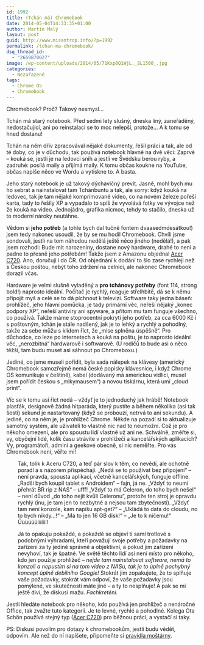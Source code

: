 ```yaml
---
id: 1992
title: (Tchán má) Chromebook
date: 2014-05-04T14:33:35+01:00
author: Martin Malý
layout: post
guid: http://www.misantrop.info/?p=1992
permalink: /tchan-ma-chromebook/
dsq_thread_id:
  - "2659870027"
image: /wp-content/uploads/2014/05/71Kxp0Q1WjL._SL1500_.jpg
categories:
  - Nezařazené
tags:
  - Chrome OS
  - Chromebook
---
```

Chromebook? Proč? Takový nesmysl&#8230;

<!--more-->

Tchán má starý notebook. Před sedmi lety slušný, dneska líný, zaneřáděný, nedostačující, ani po reinstalaci se to moc nelepší, protože&#8230; A k tomu se hned dostanu!

Tchán na něm dřív zpracovával nějaké dokumenty, řešil práci a tak, ale od té doby, co je v důchodu, tak používá notebook hlavně na dvě věci: Zaprvé &#8211; kouká se, jestli je na ledovci sníh a jestli ve Švédsku berou ryby, a zadruhé: posílá maily a přijímá maily. K tomu občas koukne na YouTube, občas napíše něco ve Wordu a vytiskne to. A basta.

Jeho starý notebook je už takový dýchavičný prevít. Jasně, mohl bych mu ho sebrat a nainstalovat tam Tchánbuntu a tak, ale sorry: když kouká na ledovec, tak je tam nějaké komprimované video, co na novém železe pořeší karta, tady to řešily XP a vypadalo to spíš že vyvolává fotky ve vývojce než že kouká na video. Jednojádro, grafika nicmoc, tehdy to stačilo, dneska už to moderní nároky neutáhne.

Vědom si **jeho potřeb** (a tohle bych dal tučně fontem dvaasedmdesátkou!) jsem tedy nakonec usoudil, že by se mu hodil Chromebook. Chvíli jsme sondovali, jestli na tom náhodou nedělá ještě něco jiného (nedělá!), a pak jsem rozhodl: Bude mít narozeniny, dostane nový hardware, drahé to není a padne to přesně jeho potřebám! Takže jsem z Amazonu objednal [Acer C720](http://www.amazon.com/gp/product/B00FNPD1VW/ref=as_li_tl?ie=UTF8&camp=1789&creative=390957&creativeASIN=B00FNPD1VW&linkCode=as2&tag=dein-20&linkId=3AOVPXGFII7TOQDE). Ano, doručují i do ČR. Od objednání k dodání to šlo zase rychleji než s Českou poštou, nebýt toho zdržení na celnici, ale nakonec Chromebook dorazil včas.

Hardware je velmi slušně vyladěný a **pro tchánovy potřeby** (font 114, strong bold!) naprosto ideální. Počítač je rychlý, reaguje střelhbitě, dá se k němu připojit myš a celé se to dá píchnout k televizi. Software taky jedna báseň: prohlížeč, jeho hlavní pomůcka, je tady primární věc, neřeší nějaký &#8222;konec podpory XP&#8220;, neřeší antiviry ani spyware, a přitom mu tam funguje všechno, co používá. Takže máme stoprocentní pokrytí jeho potřeb, za cca 6000 Kč i s poštovným, tchán je stále nadšený, jak je to lehký a rychlý a pohodlný, takže za sebe můžu s klidem říct, že &#8222;mise splněna úspěšně&#8220;. Pro důchodce, co leze po internetech a kouká na poštu, je to naprosto ideální věc, &#8222;nerozbitná&#8220; hardwarově i softwarově. (U rodičů to bude asi o něco těžší, tam budu muset asi sáhnout po Chromeboxu.)

Jediné, co jsme museli pořídit, byla sada nálepek na klávesy (americký Chromebook samozřejmě nemá české popisky klávesnice, i když Chrome OS komunikuje v češtině), kabel (dodávaný má americkou vidlici, musel jsem pořídit českou s &#8222;mikymausem&#8220;) a novou tiskárnu, která umí &#8222;cloud print&#8220;.

Víc se k tomu asi říct nedá &#8211; vždyť je to jednoduchý jak hrábě! Notebook plasťák, designově žádná hitparáda, který pustíte a během několika (asi tak šesti) sekund je nastartovaný (když se probouzí, netrvá to ani sekundu). A jediné, co na něm je, je prohlížeč Chrome. Někde na pozadí si to aktualizuje samotný systém, ale uživateli to vlastně nic nad to neumožní. Což je pro někoho omezení, ale pro spoustu lidí vlastně už ani ne. Schválně, změřte si, vy, obyčejní lidé, kolik času strávíte v prohlížeči a kancelářských aplikacích? Vy, programátoři, admini a geekové obecně, si nic neměřte. Pro vás Chromebook není, věřte mi!

<p style="padding-left: 30px;">
  Tak, tolik k Aceru C720, a teď pár slov k těm, co nevědí, ale ochotně poradí a s názorem přispěchají. &#8222;Nedá se to používat bez připojení&#8220; &#8211; není pravda, spousta aplikací, včetně kancelářských, funguje offline. &#8222;Radši bych koupil tablet s Androidem&#8220; &#8211; fajn, já ne. &#8222;Vždyť to neumí přehrát BR rip z NAS&#8220; &#8211; ufff! &#8222;Vždyť to má Celeron, do toho bych nešel&#8220; &#8211; není důvod &#8222;do toho nejít kvůli Celeronu&#8220;, protože ten stroj je opravdu rychlý (inu, je tam jen to nezbytné a nejsou tam zbytečnosti). &#8222;Vždyť tam není konzole, kam napíšu apt-get?&#8220; &#8211; &#8222;Ukládá to data do cloudu, no to bych nikdy&#8230;!&#8220; &#8211; &#8222;Má to jen 16 GB disk!&#8220; &#8211; &#8222;Je to k ničemu!&#8220; Üüüüüüííííííí!
</p>

<p style="padding-left: 30px;">
  Já to opakuju pokaždé, a pokaždé se objeví ti samí trotlové s podobnými výhradami, kteří považují svoje potřeby a požadavky na zařízení za ty jedině správné a objektivní, a pokud jim zařízení nevyhoví, tak je špatné. Ve světě těchto lidí asi není místo pro někoho, kdo jen použije prohlížeč &#8211; <em>nejde tam nainstalovat software, nemá to konzoli a nepustím si na tom video z NASu, tak je to úplně pochybný koncept úplně debilního Google!</em> Stokrát jim zopakujete, že to splňuje vaše požadavky, stokrát vám odpoví, že vaše požadavky jsou pomýlené, ve skutečnosti máte jiné &#8211; a ty to nesplňuje! A pak se mi ještě diví, že diskusi mažu. <em>Fachkreténi.</em>
</p>

Jestli hledáte notebook pro někoho, kdo používá jen prohlížeč a nenáročné Office, tak zvažte tuto kategorii. Je to levné, rychlé a pohodlné. Kolega Ota Schön používá stejný typ ([Acer C720](http://www.amazon.com/gp/product/B00FNPD1VW/ref=as_li_tl?ie=UTF8&camp=1789&creative=390957&creativeASIN=B00FNPD1VW&linkCode=as2&tag=dein-20&linkId=3AOVPXGFII7TOQDE)) pro běžnou práci, a vystačí si taky.

PS: Diskusi povolím pro dotazy k chromebookům, jestli budu vědět, odpovím. Ale než do ní napíšete, připomeňte si [pravidla moštárny](http://www.misantrop.info/491765-pravidla-mostarny.php).
